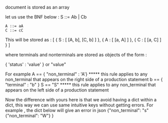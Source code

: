 document is stored as an array

let us use the BNF below :
    S ::= Ab
       |  Cb

    A ::= aA
    C ::= cC

This will be stored as :
[
    { S : [ [A, b], [C, b] ]  },
    { A : [ [a, A] ]  },
    { C : [ [a, C] ]  }
]

where terminals and nonterminals are stored as objects of the form :

   {  'status' : 'value' }   or "value"

For example   A == { "non_terminal" : 'A'}  ***** this rule applies to any non_terminal that appears on the right side of a production statement
              b == { "terminal" : "b" }
              S == "S"    ***** this rule applies to any non_terminal that appears on the left side of a production statement

Now the difference with yours here is that we avoid having a dict within a dict, this way we can use same intuitive keys without getting errors.
For example , the dict below will give an error in json
    {"non_terminal": "s" {"non_terminal": "W"} }
